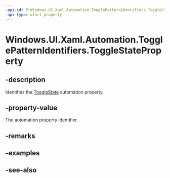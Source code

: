 ```yaml
---
-api-id: P:Windows.UI.Xaml.Automation.TogglePatternIdentifiers.ToggleStateProperty
-api-type: winrt property
---
```


<!-- Property syntax
public Windows.UI.Xaml.Automation.AutomationProperty ToggleStateProperty { get; }
-->

# Windows.UI.Xaml.Automation.TogglePatternIdentifiers.ToggleStateProperty

## -description
Identifies the [ToggleState](togglestate.md) automation property.



## -property-value
The automation property identifier.

## -remarks

## -examples

## -see-also
